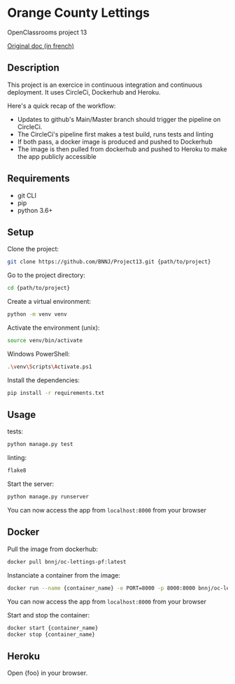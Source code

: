 # Orange County Lettings

OpenClassrooms project 13

[Original doc (in french)](README_oc.md)

## Description

This project is an exercice in continuous integration and continuous deployment.
It uses CircleCi, Dockerhub and Heroku.

Here's a quick recap of the workflow:
- Updates to github's Main/Master branch should trigger the pipeline on CircleCi.
- The CircleCi's pipeline first makes a test build, runs tests and linting
- If both pass, a docker image is produced and pushed to Dockerhub
- The image is then pulled from dockerhub and pushed to Heroku to make the app publicly accessible

## Requirements

* git CLI
* pip
* python 3.6+

## Setup

Clone the project:
```sh
git clone https://github.com/BNNJ/Project13.git {path/to/project}
```
Go to the project directory:
```sh
cd {path/to/project}
``` 
Create a virtual environment:
```sh
python -m venv venv
```
Activate the environment (unix):
```sh
source venv/bin/activate
```
Windows PowerShell:
```sh
.\venv\Scripts\Activate.ps1
```
Install the dependencies:
```sh
pip install -r requirements.txt
```

## Usage

tests:
```sh
python manage.py test
```
linting:
```sh
flake8
```
Start the server:
```sh
python manage.py runserver
```
You can now access the app from `localhost:8000` from your browser

## Docker

Pull the image from dockerhub:
```sh
docker pull bnnj/oc-lettings-pf:latest
```
Instanciate a container from the image:
```sh
docker run --name {container_name} -e PORT=8000 -p 8000:8000 bnnj/oc-lettings-pf
```

You can now access the app from `localhost:8000` from your browser

Start and stop the container:
```sh
docker start {container_name}
docker stop {container_name}
```

## Heroku

Open {foo} in your browser.

